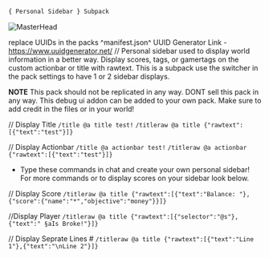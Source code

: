 ```diff
{ Personal Sidebar } Subpack
```
![MasterHead](https://media.discordapp.net/attachments/1050591171921072130/1051972486197166161/banner.png?width=1011&height=569)

replace UUIDs in the packs ^manifest.json^
UUID Generator Link - https://www.uuidgenerator.net/
//
Personal sidebar used to display world information in a 
better way. Display scores, tags, or gamertags on the custom 
actionbar or title with rawtext. This is a subpack use the switcher
in the pack settings to have 1 or 2 sidebar displays. 

**NOTE** This pack should not be replicated in any way.
DONT sell this pack in any way. This debug ui addon can be added 
to your own pack. Make sure to add credit in the files or in your world!

// Display Title
`/title @a title test!`
`/titleraw @a title {"rawtext":[{"text":"test"}]}`

// Display Actionbar
`/title @a actionbar test!`
`/titleraw @a actionbar {"rawtext":[{"text":"test"}]}`

+ Type these commands in chat and create your own personal sidebar!
For more commands or to display scores on your sidebar look below.

// Display Score 
`/titleraw @a title {"rawtext":[{"text":"Balance: "},{"score":{"name":"*","objective":"money"}}]}`

//Display Player 
`/titleraw @a title {"rawtext":[{"selector":"@s"},{"text":" §aIs Broke!"}]}`

// Display Seprate Lines #
`/titleraw @a title {"rawtext":[{"text":"Line 1"},{"text":"\nLine 2"}]}`
